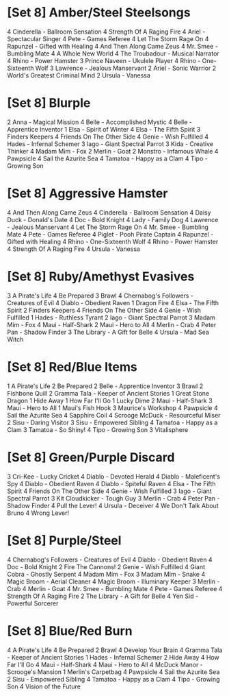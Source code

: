 # [Set 8] Amber/Steel Steelsongs
4 Cinderella - Ballroom Sensation
4 Strength Of A Raging Fire
4 Ariel - Spectacular Singer
4 Pete - Games Referee
4 Let The Storm Rage On
4 Rapunzel - Gifted with Healing
4 And Then Along Came Zeus
4 Mr. Smee - Bumbling Mate
4 A Whole New World
4 The Troubadour - Musical Narrator
4 Rhino - Power Hamster
3 Prince Naveen - Ukulele Player
4 Rhino - One-Sixteenth Wolf
3 Lawrence - Jealous Manservant
2 Ariel - Sonic Warrior
2 World's Greatest Criminal Mind
2 Ursula - Vanessa

# [Set 8] Blurple
2 Anna - Magical Mission
4 Belle - Accomplished Mystic
4 Belle - Apprentice Inventor
1 Elsa - Spirit of Winter
4 Elsa - The Fifth Spirit
3 Finders Keepers
4 Friends On The Other Side
4 Genie - Wish Fulfilled
4 Hades - Infernal Schemer
3 Iago - Giant Spectral Parrot
3 Kida - Creative Thinker
4 Madam Mim - Fox
2 Merlin - Goat
2 Monstro - Infamous Whale
4 Pawpsicle
4 Sail the Azurite Sea
4 Tamatoa - Happy as a Clam
4 Tipo - Growing Son

# [Set 8] Aggressive Hamster
4 And Then Along Came Zeus
4 Cinderella - Ballroom Sensation
4 Daisy Duck - Donald's Date
4 Doc - Bold Knight
4 Lady - Family Dog
4 Lawrence - Jealous Manservant
4 Let The Storm Rage On
4 Mr. Smee - Bumbling Mate
4 Pete - Games Referee
4 Piglet - Pooh Pirate Captain
4 Rapunzel - Gifted with Healing
4 Rhino - One-Sixteenth Wolf
4 Rhino - Power Hamster
4 Strength Of A Raging Fire
4 Ursula - Vanessa

# [Set 8] Ruby/Amethyst Evasives
3 A Pirate's Life
4 Be Prepared
3 Brawl
4 Chernabog's Followers - Creatures of Evil
4 Diablo - Obedient Raven
1 Dragon Fire
4 Elsa - The Fifth Spirit
2 Finders Keepers
4 Friends On The Other Side
4 Genie - Wish Fulfilled
1 Hades - Ruthless Tyrant
2 Iago - Giant Spectral Parrot
3 Madam Mim - Fox
4 Maui - Half-Shark
2 Maui - Hero to All
4 Merlin - Crab
4 Peter Pan - Shadow Finder
3 The Library - A Gift for Belle
4 Ursula - Mad Sea Witch

# [Set 8] Red/Blue Items
1 A Pirate's Life
2 Be Prepared
2 Belle - Apprentice Inventor
3 Brawl
2 Fishbone Quill
2 Gramma Tala - Keeper of Ancient Stories
1 Great Stone Dragon
1 Hide Away
1 How Far I'll Go
1 Lucky Dime
2 Maui - Half-Shark
3 Maui - Hero to All
1 Maui's Fish Hook
3 Maurice's Workshop
4 Pawpsicle
4 Sail the Azurite Sea
4 Sapphire Coil
4 Scrooge McDuck - Resourceful Miser
2 Sisu - Daring Visitor
3 Sisu - Empowered Sibling
4 Tamatoa - Happy as a Clam
3 Tamatoa - So Shiny!
4 Tipo - Growing Son
3 Vitalisphere

# [Set 8] Green/Purple Discard
3 Cri-Kee - Lucky Cricket
4 Diablo - Devoted Herald
4 Diablo - Maleficent's Spy
4 Diablo - Obedient Raven
4 Diablo - Spiteful Raven
4 Elsa - The Fifth Spirit
4 Friends On The Other Side
4 Genie - Wish Fulfilled
3 Iago - Giant Spectral Parrot
3 Kit Cloudkicker - Tough Guy
3 Merlin - Crab
4 Peter Pan - Shadow Finder
4 Pull the Lever!
4 Ursula - Deceiver
4 We Don't Talk About Bruno
4 Wrong Lever!

# [Set 8] Purple/Steel
4 Chernabog's Followers - Creatures of Evil
4 Diablo - Obedient Raven
4 Doc - Bold Knight
2 Fire The Cannons!
2 Genie - Wish Fulfilled
4 Giant Cobra - Ghostly Serpent
4 Madam Mim - Fox
3 Madam Mim - Snake
4 Magic Broom - Aerial Cleaner
4 Magic Broom - Illuminary Keeper
3 Merlin - Crab
4 Merlin - Goat
4 Mr. Smee - Bumbling Mate
4 Pete - Games Referee
4 Strength Of A Raging Fire
2 The Library - A Gift for Belle
4 Yen Sid - Powerful Sorcerer

# [Set 8] Blue/Red Burn
4 A Pirate's Life
4 Be Prepared
2 Brawl
4 Develop Your Brain
4 Gramma Tala - Keeper of Ancient Stories
1 Hades - Infernal Schemer
2 Hide Away
4 How Far I'll Go
4 Maui - Half-Shark
4 Maui - Hero to All
4 McDuck Manor - Scrooge's Mansion
1 Merlin's Carpetbag
4 Pawpsicle
4 Sail the Azurite Sea
2 Sisu - Empowered Sibling
4 Tamatoa - Happy as a Clam
4 Tipo - Growing Son
4 Vision of the Future